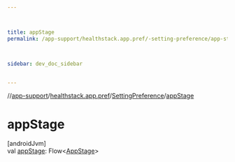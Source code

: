 ```yaml
---



title: appStage
permalink: /app-support/healthstack.app.pref/-setting-preference/app-stage.html



sidebar: dev_doc_sidebar


---
```




//[app-support](/app-support.html)/[healthstack.app.pref](../index.html)/[SettingPreference](index.html)/[appStage](app-stage.html)



# appStage



[androidJvm]\
val [appStage](app-stage.html): Flow&lt;[AppStage](../-app-stage/index.html)&gt;







